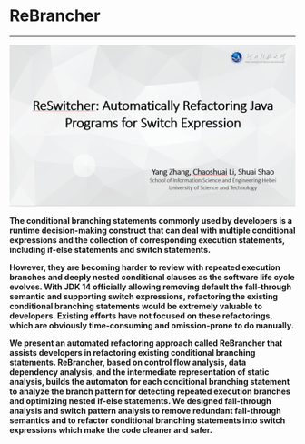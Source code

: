 # ReBrancher

---

[![Watch the video](https://github.com/Chaoshuai-Li/ReSwitcher/blob/main/reswitcher.png)](https://www.youtube.com/watch?v=utdHUQjI1Vo)

**The conditional branching statements commonly used by developers is a runtime decision-making construct that can deal with multiple conditional expressions and the collection of corresponding execution statements, including if-else statements and switch statements.**

**However, they are becoming harder to review with repeated execution branches and deeply nested conditional clauses as the software life cycle evolves. With JDK 14 officially allowing removing default the fall-through semantic and supporting switch expressions, refactoring the existing conditional branching statements would be extremely valuable to developers. Existing efforts have not focused on these refactorings, which are obviously time-consuming and omission-prone to do manually.**

**We present an automated refactoring approach called ReBrancher that assists developers in refactoring existing conditional branching statements. ReBrancher, based on control flow analysis, data dependency analysis, and the intermediate representation of static analysis, builds the automaton for each conditional branching statement to analyze the branch pattern for detecting repeated execution branches and optimizing nested if-else statements. We designed fall-through analysis and switch pattern analysis to remove redundant fall-through semantics and to refactor conditional branching statements into switch expressions which make the code cleaner and safer.**
